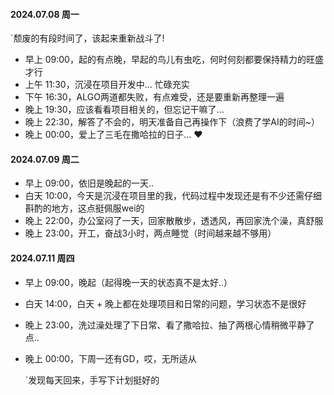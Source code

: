 
#### 2024.07.08 周一

`颓废的有段时间了，该起来重新战斗了!

  -  早上 09:00，起的有点晚，早起的鸟儿有虫吃，何时何刻都要保持精力的旺盛才行
  -  上午 11:30，沉浸在项目开发中... 忙碌充实
  -  下午 16:30，ALGO两道都失败，有点难受，还是要重新再整理一遍
  -  晚上 19:30，应该看看项目相关的，但忘记干嘛了...
  -  晚上 22:30，解答了不会的，明天准备自己再操作下（浪费了学AI的时间~）
  -  晚上 00:00，爱上了三毛在撒哈拉的日子... ❤️

#### 2024.07.09 周二

-  早上 09:00，依旧是晚起的一天..
-  白天 10:00，今天是沉浸在项目里的我，代码过程中发现还是有不少还需仔细斟酌的地方，这点挺佩服wei的
-  晚上 22:00，办公室闷了一天，回家散散步，透透风，再回家洗个澡，真舒服
-  晚上 23:00，开工，奋战3小时，两点睡觉（时间越来越不够用）


#### 2024.07.11 周四

-  早上 09:00，晚起（起得晚一天的状态真不是太好..）
-  白天 14:00，白天 + 晚上都在处理项目和日常的问题，学习状态不是很好
-  晚上 23:00，洗过澡处理了下日常、看了撒哈拉、抽了两根心情稍微平静了点..
-  晚上 00:00，下周一还有GD，哎，无所适从

	`发现每天回来，手写下计划挺好的

